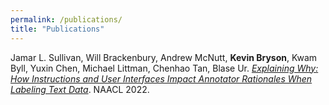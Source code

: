 ```yaml
---
permalink: /publications/
title: "Publications"
---
```



Jamar L. Sullivan, Will Brackenbury, Andrew McNutt, **Kevin Bryson**, Kwam Byll, Yuxin Chen, Michael Littman, Chenhao Tan, Blase Ur. *[Explaining Why: How Instructions and User Interfaces Impact Annotator Rationales When Labeling Text Data](https://aclanthology.org/2022.naacl-main.38.pdf)*. NAACL 2022.